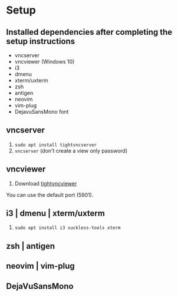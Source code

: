 # Setup

## Installed dependencies after completing the setup instructions

* vncserver
* vncviewer (Windows 10)
* i3
* dmenu
* xterm/uxterm
* zsh
* antigen
* neovim
* vim-plug
* DejavuSansMono font

## vncserver

1. `sudo apt install tightvncserver`
2. `vncserver` (don't create a view only password)

## vncviewer

1. Download [tightvncviewer](https://www.tightvnc.com/download/2.8.27/tightvnc-2.8.27-gpl-setup-64bit.msi)

You can use the default port (5901).

## i3 | dmenu | xterm/uxterm

1. `sudo apt install i3 suckless-tools xterm`

## zsh | antigen

## neovim | vim-plug

## DejaVuSansMono
